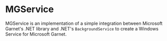 # MGService

MGService is an implementation of a simple integration between Microsoft Garnet's .NET library and .NET's `BackgroundService` to create a Windows Service for Microsoft Garnet.
